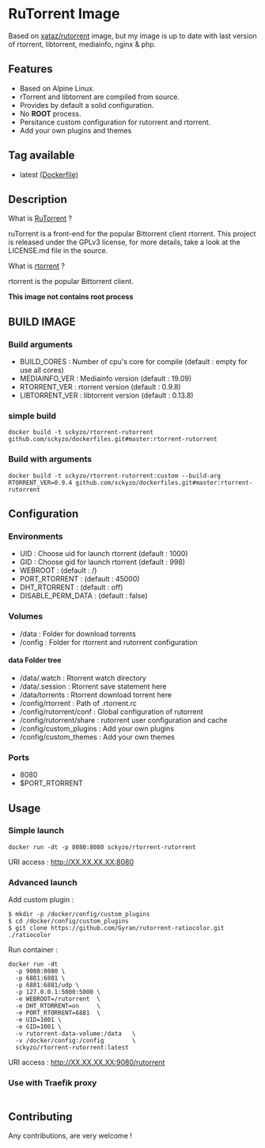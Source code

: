 # RuTorrent Image

Based on [xataz/rutorrent](https://github.com/xataz/docker-rtorrent-rutorrent) image, but my image is up to date with last version of rtorrent, libtorrent, mediainfo, nginx & php.

## Features
* Based on Alpine Linux.
* rTorrent and libtorrent are compiled from source.
* Provides by default a solid configuration.
* No **ROOT** process.
* Persitance custom configuration for rutorrent and rtorrent.
* Add your own plugins and themes


## Tag available
* latest [(Dockerfile)](https://github.com/sckyzo/rtorrent-rutorrent)

## Description
What is [RuTorrent](https://github.com/Novik/ruTorrent) ?

ruTorrent is a front-end for the popular Bittorrent client rtorrent.
This project is released under the GPLv3 license, for more details, take a look at the LICENSE.md file in the source.

What is [rtorrent](https://github.com/rakshasa/rtorrent/) ?

rtorrent is the popular Bittorrent client.

**This image not contains root process**

## BUILD IMAGE
### Build arguments
* BUILD_CORES : Number of cpu's core for compile (default : empty for use all cores)
* MEDIAINFO_VER : Mediainfo version (default : 19.09)
* RTORRENT_VER : rtorrent version (default : 0.9.8)
* LIBTORRENT_VER : libtorrent version (default : 0.13.8)

### simple build
```shell
docker build -t sckyzo/rtorrent-rutorrent github.com/sckyzo/dockerfiles.git#master:rtorrent-rutorrent
```

### Build with arguments
```shell
docker build -t sckyzo/rtorrent-rutorrent:custom --build-arg RTORRENT_VER=0.9.4 github.com/sckyzo/dockerfiles.git#master:rtorrent-rutorrent
```


## Configuration
### Environments
* UID : Choose uid for launch rtorrent (default : 1000)
* GID : Choose gid for launch rtorrent (default : 998)
* WEBROOT : (default : /)
* PORT_RTORRENT : (default : 45000)
* DHT_RTORRENT : (default : off)
* DISABLE_PERM_DATA : (default : false)

### Volumes
* /data : Folder for download torrents
* /config : Folder for rtorrent and rutorrent configuration

#### data Folder tree
* /data/.watch : Rtorrent watch directory
* /data/.session : Rtorrent save statement here
* /data/torrents : Rtorrent download torrent here
* /config/rtorrent : Path of .rtorrent.rc
* /config/rutorrent/conf : Global configuration of rutorrent
* /config/rutorrent/share : rutorrent user configuration and cache
* /config/custom_plugins : Add your own plugins
* /config/custom_themes : Add your own themes

### Ports
* 8080
* $PORT_RTORRENT

## Usage
### Simple launch
```shell
docker run -dt -p 8080:8080 sckyzo/rtorrent-rutorrent
```
URI access : http://XX.XX.XX.XX:8080

### Advanced launch
Add custom plugin :
```shell
$ mkdir -p /docker/config/custom_plugins
$ cd /docker/config/custom_plugins
$ git clone https://github.com/Gyran/rutorrent-ratiocolor.git ./ratiocolor
```

Run container :
```shell
docker run -dt 
  -p 9080:8080 \
  -p 6881:6881 \
  -p 6881:6881/udp \
  -p 127.0.0.1:5000:5000 \
  -e WEBROOT=/rutorrent  \
  -e DHT_RTORRENT=on     \
  -e PORT_RTORRENT=6881  \
  -e UID=1001 \
  -e GID=1001 \
  -v rutorrent-data-volume:/data   \
  -v /docker/config:/config        \
  sckyzo/rtorrent-rutorrent:latest
```
URI access : http://XX.XX.XX.XX:9080/rutorrent

### Use with Traefik proxy
```yaml

```

## Contributing
Any contributions, are very welcome !


